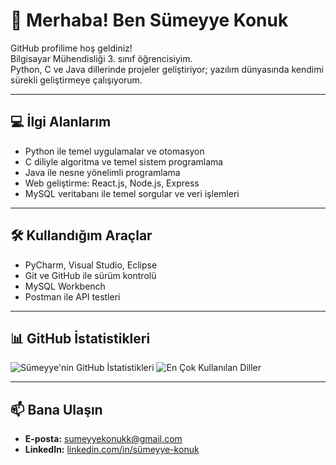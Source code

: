 # 👋 Merhaba! Ben Sümeyye Konuk

GitHub profilime hoş geldiniz!  
Bilgisayar Mühendisliği 3. sınıf öğrencisiyim.  
Python, C ve Java dillerinde projeler geliştiriyor; yazılım dünyasında kendimi sürekli geliştirmeye çalışıyorum.

---

## 💻 İlgi Alanlarım

- Python ile temel uygulamalar ve otomasyon  
- C diliyle algoritma ve temel sistem programlama  
- Java ile nesne yönelimli programlama  
- Web geliştirme: React.js, Node.js, Express  
- MySQL veritabanı ile temel sorgular ve veri işlemleri

---

## 🛠️ Kullandığım Araçlar

- PyCharm, Visual Studio, Eclipse  
- Git ve GitHub ile sürüm kontrolü  
- MySQL Workbench  
- Postman ile API testleri

---

## 📊 GitHub İstatistikleri

![Sümeyye'nin GitHub İstatistikleri](https://github-readme-stats.vercel.app/api?username=sumeyyekonuk&show_icons=true&hide_title=false&count_private=false)
![En Çok Kullanılan Diller](https://github-readme-stats.vercel.app/api/top-langs/?username=sumeyyekonuk&layout=compact)


---

## 📫 Bana Ulaşın

- **E-posta:** sumeyyekonukk@gmail.com  
- **LinkedIn:** [linkedin.com/in/sümeyye-konuk](https://www.linkedin.com/in/s%C3%BCmeyye-konuk)
